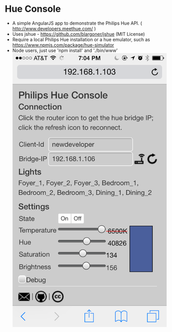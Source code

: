 Hue Console
===============

*  A simple AngularJS app to demonstrate the Philips Hue API. ( http://www.developers.meethue.com/ )
*  Uses jshue - https://github.com/blargoner/jshue (MIT License)
*  Require a local Philips Hue installation or a hue emulator, such as
   https://www.npmjs.com/package/hue-simulator
*  Node users, just use 'npm install' and './bin/www'
![Screen Shot](./hue_screenshot.PNG)
